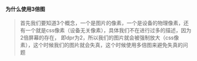 #### 为什么使用3倍图
> 首先我们要知道3个概念，一个是图片的像素，一个是设备的物理像素，还有一个就是css像素（设备无关像素），具体我们不在进行过多的描述，因为2倍屏幕的存在， 即dpr为2，所以我们的图片就会被强制放大（css像素），这个时候我们的图片就会失真，这个时候使用多倍图来避免失真的问题